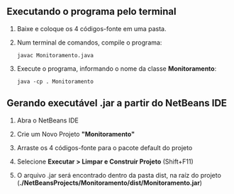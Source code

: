 ## Executando o programa pelo terminal

1. Baixe e coloque os 4 códigos-fonte em uma pasta.

2. Num terminal de comandos, compile o programa:

   ```
   javac Monitoramento.java
   ```

3. Execute o programa, informando o nome da classe **Monitoramento**:

   ```
   java -cp . Monitoramento
   ```

## Gerando executável .jar a partir do NetBeans IDE

1. Abra o NetBeans IDE

2. Crie um Novo Projeto **"Monitoramento"**

3. Arraste os 4 códigos-fonte para o pacote default do projeto

4. Selecione **Executar > Limpar e Construir Projeto** (Shift+F11)

5. O arquivo .jar será encontrado dentro da pasta dist, na raíz do projeto (**./NetBeansProjects/Monitoramento/dist/Monitoramento.jar**)
